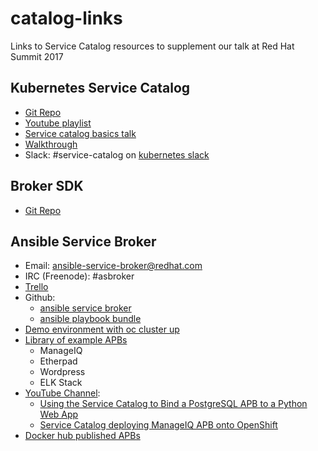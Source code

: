 # catalog-links

Links to Service Catalog resources to supplement our talk at Red Hat Summit 2017

## Kubernetes Service Catalog
 * [Git Repo](https://github.com/kubernetes-incubator/service-catalog)
 * [Youtube playlist](https://www.youtube.com/playlist?list=PL69nYSiGNLP2k9ZXx9E1MvRSotFDoHUWs)
 * [Service catalog basics talk](https://www.youtube.com/watch?v=0aLqc-o256w)
 * [Walkthrough](https://github.com/kubernetes-incubator/service-catalog/blob/master/docs/walkthrough.md)
 * Slack: #service-catalog on [kubernetes slack](https://slack.k8s.io)

## Broker SDK
* [Git Repo](https://github.com/openshift/open-service-broker-sdk)

## Ansible Service Broker
* Email:  ansible-service-broker@redhat.com
* IRC (Freenode): #asbroker
* [Trello](https://trello.com/b/50JhiC5v/ansible-apps)
* Github:
    * [ansible service broker](https://github.com/fusor/ansible-service-broker)
    * [ansible playbook bundle](https://github.com/fusor/ansible-playbook-bundle)
* [Demo environment with oc cluster up](https://github.com/fusor/catasb)
* [Library of example APBs](https://github.com/fusor/apb-examples)
    * ManageIQ
    * Etherpad
    * Wordpress
    * ELK Stack
* [YouTube Channel](https://www.youtube.com/channel/UC04eOMIMiV06_RSZPb4OOBw):
    * [Using the Service Catalog to Bind a PostgreSQL APB to a Python Web App](https://www.youtube.com/watch?v=xmd52NhEjCk)
    * [Service Catalog deploying ManageIQ APB onto OpenShift](https://www.youtube.com/watch?v=J6rDssVEZuQ)
* [Docker hub published APBs](https://hub.docker.com/u/ansibleplaybookbundle/)
